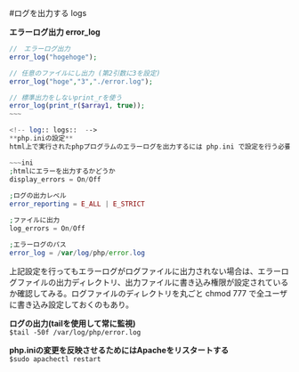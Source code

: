 #ログを出力する logs

**エラーログ出力 error_log**  

```php
//　エラーログ出力
error_log("hogehoge");

// 任意のファイルにし出力 (第2引数に3を設定)
error_log("hoge","3","./error.log");

// 標準出力をしないprint_rを使う
error_log(print_r($array1, true));
~~~

<!-- log:: logs::  -->
**php.iniの設定**  
html上で実行されたphpプログラムのエラーログを出力するには php.ini で設定を行う必要がある。

~~~ini
;htmlにエラーを出力するかどうか
display_errors = On/Off
  
;ログの出力レベル
error_reporting = E_ALL | E_STRICT

;ファイルに出力
log_errors = On/Off

;エラーログのパス
error_log = /var/log/php/error.log

```

上記設定を行ってもエラーログがログファイルに出力されない場合は、エラーログファイルの出力ディレクトリ、出力ファイルに書き込み権限が設定されているか確認してみる。ログファイルのディレクトリを丸ごと chmod 777 で全ユーザに書き込み設定しておくのもあり。

**ログの出力(tailを使用して常に監視)**  
`$tail -50f /var/log/php/error.log`

**php.iniの変更を反映させるためにはApacheをリスタートする**  
`$sudo apachectl restart`